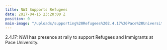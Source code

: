 ```yaml
---
title: NWI Supports Refugees
date: 2017-04-15 23:20:00 Z
position: 0
main-image: "/uploads/supporting%20Refugees%202.4.17%20Pace%20University.jpg"
---
```


2.4.17: NWI has presence at rally to support Refugees and Immigrants at Pace University.